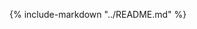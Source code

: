 <!--
This includes your top-level README as you index page i.e. homepage.

This will not be the best approach for all exemplars, so feel free to customise
your index page as you see fit.
-->

<!-- markdownlint-disable MD041 -->

{% include-markdown "../README.md" %}

<!-- markdownlint-enable MD041 -->

<!-- Add more files in the `docs/` directory for them to be automatically
included in the Mkdocs documentation -->
